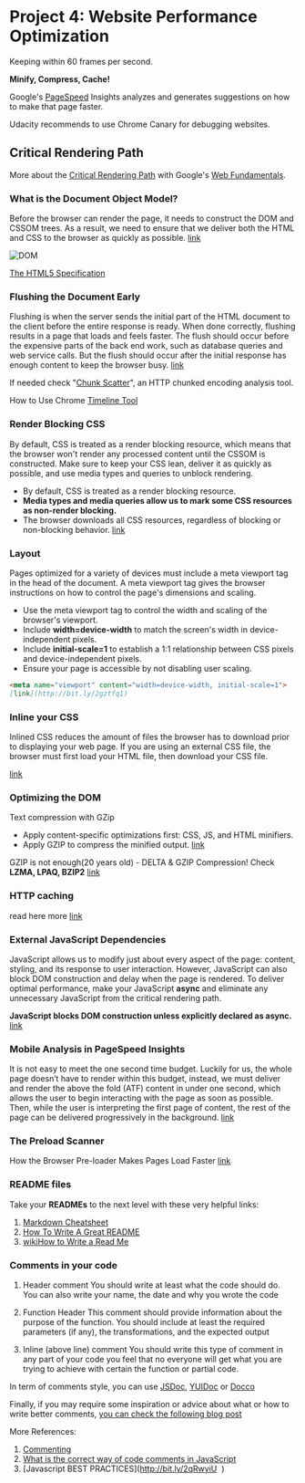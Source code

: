 # Project 4: Website Performance Optimization

Keeping within 60 frames per second.

**Minify, Compress, Cache!**

Google's [PageSpeed](https://developers.google.com/speed/pagespeed/insights) Insights analyzes and generates suggestions on how to make that page faster.

Udacity recommends to use Chrome Canary for debugging websites.

## Critical Rendering Path

More about the [Critical Rendering Path](https://developers.google.com/web/fundamentals/performance/critical-rendering-path/) with Google's [Web Fundamentals](https://developers.google.com/web/fundamentals/).

### What is the Document Object Model?

Before the browser can render the page, it needs to construct the DOM and CSSOM trees. As a result, we need to ensure that we deliver both the HTML and CSS to the browser as quickly as possible. [link](http://bit.ly/1NYSyvT)

![DOM](http://bit.ly/2of6NaT)

[The HTML5 Specification](https://www.w3.org/TR/html5/)

### Flushing the Document Early

Flushing is when the server sends the initial part of the HTML document to the client before the entire response is ready. When done correctly, flushing results in a page that loads and feels faster. The flush should occur before the expensive parts of the back end work, such as database queries and web service calls. But the flush should occur after the initial response has enough content to keep the browser busy. [link](http://bit.ly/2oTAalF)

If needed check "[Chunk Scatter](http://bit.ly/2nv88gF)", an HTTP chunked encoding analysis tool.

How to Use Chrome [Timeline Tool](http://bit.ly/2oPOYT5)

### Render Blocking CSS

By default, CSS is treated as a render blocking resource, which means that the browser won't render any processed content until the CSSOM is constructed. Make sure to keep your CSS lean, deliver it as quickly as possible, and use media types and queries to unblock rendering.

- By default, CSS is treated as a render blocking resource.
- **Media types and media queries allow us to mark some CSS resources as non-render blocking.**
- The browser downloads all CSS resources, regardless of blocking or non-blocking behavior.
[link](http://bit.ly/1ydoYhV)

### Layout

Pages optimized for a variety of devices must include a meta viewport tag in the head of the document. A meta viewport tag gives the browser instructions on how to control the page's dimensions and scaling.

- Use the meta viewport tag to control the width and scaling of the browser's viewport.
- Include **width=device-width** to match the screen's width in device-independent pixels.
- Include **initial-scale=1** to establish a 1:1 relationship between CSS pixels and device-independent pixels.
- Ensure your page is accessible by not disabling user scaling.

```markdown
<meta name="viewport" content="width=device-width, initial-scale=1">
[link](http://bit.ly/2gztfq1)
```

### Inline your CSS

Inlined CSS reduces the amount of files the browser has to download prior to displaying your web page. If you are using an external CSS file, the browser must first load your HTML file, then download your CSS file.

[link](https://varvy.com/pagespeed/inline-small-css.html)

### Optimizing the DOM

Text compression with GZip
- Apply content-specific optimizations first: CSS, JS, and HTML minifiers.
- Apply GZIP to compress the minified output. [link](http://bit.ly/1ux5lPs)

GZIP is not enough(20 years old) - DELTA & GZIP Compression! Check **LZMA, LPAQ, BZIP2**
[link](http://bit.ly/2nVVNgO)

### HTTP caching

read here more
[link](http://bit.ly/1OiFrKQ)

### External JavaScript Dependencies

JavaScript allows us to modify just about every aspect of the page: content, styling, and its response to user interaction. However, JavaScript can also block DOM construction and delay when the page is rendered. To deliver optimal performance, make your JavaScript **async** and eliminate any unnecessary JavaScript from the critical rendering path.

**JavaScript blocks DOM construction unless explicitly declared as async.**
[link](http://bit.ly/1rDQkxE)

### Mobile Analysis in PageSpeed Insights

It is not easy to meet the one second time budget. Luckily for us, the whole page doesn’t have to render within this budget, instead, we must deliver and render the above the fold (ATF) content in under one second, which allows the user to begin interacting with the page as soon as possible. Then, while the user is interpreting the first page of content, the rest of the page can be delivered progressively in the background.
[link](http://bit.ly/2oSmojA)

### The Preload Scanner

How the Browser Pre-loader Makes Pages Load Faster
[link](http://bit.ly/2oS9Clj)

### README files

Take your **READMEs** to the next level with these very helpful links:
1. [Markdown Cheatsheet](http://bit.ly/1dQOfRK)
1. [How To Write A Great README](https://robots.thoughtbot.com/how-to-write-a-great-readme)
1. [wikiHow to Write a Read Me](http://www.wikihow.com/Write-a-Read-Me)

### Comments in your **code**

1. Header comment You should write at least what the code should do. You can also write your name, the date and why you wrote the code 

1. Function Header This comment should provide information about the purpose of the function. You should include at least the required parameters (if any), the transformations, and the expected output 

1. Inline (above line) comment You should write this type of comment in any part of your code you feel that no everyone will get what you are trying to achieve with certain the function or partial code. 

In term of comments style, you can use [JSDoc](http://usejsdoc.org/), [YUIDoc](http://yui.github.io/yuidoc/) or [Docco](https://jashkenas.github.io/docco/)

Finally, if you may require some inspiration or advice about what or how to write better comments, [you can check the following blog post](http://www.hongkiat.com/blog/source-code-comment-styling-tips/)

More References:
1. [Commenting](http://bit.ly/1FnwCqS)
1. [What is the correct way of code comments in JavaScript](http://bit.ly/2qbNxeD)
1. [Javascript BEST PRACTICES](http://bit.ly/2qRwyiU  )
